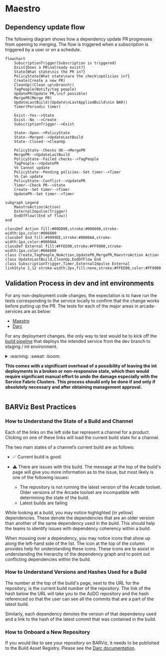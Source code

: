 # Maestro

## Dependency update flow

The following diagram shows how a dependency update PR progresses from opening to merging. The flow is triggered when a subscription is triggered by a user or on a schedule.

```mermaid
flowchart
    SubscriptionTrigger(Subscription is triggered)
    Exist{Does a PR\nalready exist?}
    State{What state\nis the PR in?}
    PolicyState{What state\nare the check\npolicies in?}
    Create(Create a new PR)
    CleanUp((Clean up\nbranch))
    TagPeople(Notify/tag people)
    UpdatePR(Update PR,\nif possible)
    MergePR(Merge PR)
    UpdateLastBuild((Update\nLastAppliedBuild\nin BAR))
    Timer(Periodic timer)

    Exist--Yes-->State
    Exist--No -->Create
    SubscriptionTrigger-->Exist

    State--Open-->PolicyState
    State--Merged-->UpdateLastBuild
    State--Closed-->CleanUp

    PolicyState--Checks OK-->MergePR
    MergePR-->UpdateLastBuild
    PolicyState--Failed checks-->TagPeople
    TagPeople-->UpdatePR
    %% Cannot update
    PolicyState--Pending policies--Set timer-->Timer
    %% Can update
    PolicyState--Conflict-->UpdatePR
    Timer--Check PR-->State
    Create--Set timer-->Timer
    UpdatePR--Set timer-->Timer

subgraph Legend
    MaestroAction(Action)
    ExternalImpulse(Trigger)
    EndOfFlow((End of flow))
end

classDef Action fill:#00DD00,stroke:#006600,stroke-width:1px,color:#006600
classDef End fill:#9999EE,stroke:#0000AA,stroke-width:1px,color:#0000AA
classDef External fill:#FFEE00,stroke:#FF9900,stroke-width:1px,color:#666600
class Create,TagPeople,NoAction,UpdatePR,MergePR,MaestroAction Action
class UpdateLastBuild,CleanUp,EndOfFlow End
class SubscriptionTrigger,Timer,ExternalImpulse External
linkStyle 2,12 stroke-width:2px,fill:none,stroke:#FFEE00,color:#FF9900
```

## Validation Process in dev and int environments

For any non-deployment code changes, the expectation is to have run the tests corresponding to the service locally to confirm that the change works before putting up the PR. The tests for each of the major areas in arcade-services are as below:
- [Maestro](/test/Maestro.ScenarioTests)
- [Darc](tests/Microsoft.DotNet.Darc.Tests)

For any deployment changes, the only way to test would be to kick off the [build pipeline](https://dev.azure.com/dnceng/internal/_build?definitionId=252&_a=summary) that deploys the intended service from the dev branch to staging / int environment.

<Details>

<Summary>
:warning: :sweat: :boom:

**This comes with a significant overhead of a possibility of leaving the int deployments in a broken or non-responsive state, which then would require significant manual effort to undo the damage especially with the Service Fabric Clusters. This process should only be done if and only if absolutely necessary and after obtaining management approval.**

</Summary>

Steps:
- Run the `arcade-official-ci` pipeline (based on `azure-pipelines.yml`) from your dev branch.

- Once the testing is done, rerun the pipeline for main branch to return the deployment to a last known good.

</Details>

## BARViz Best Practices

### How to Understand the State of a Build and Channel

Each of the links on the left side bar represent a channel for a product. Clicking on one of these links will load the current build state for a channel.

The two main states of a channel’s current build are as follows:

- ✅ Current build is good.

- ⚠️ There are issues with this build. The message at the top of the build's page will give you more information as to the issue, but most likely is one of the following issues:
  - The repository is not running the latest version of the Arcade toolset. Older versions of the Arcade toolset are incompatible with determining the state of the build.
  - Latest builds are failing

While looking at a build, you may notice highlighted (in yellow) dependencies. These denote the dependencies that are an older version than another of the same dependency used in the build. This should help the teams to identify issues with dependency coherency within a build.

When mousing over a dependency, you may notice icons that show up along the left-hand side of the list. The icon at the top of the column provides help for understanding these icons. These icons are to assist in understanding the hierarchy of the dependency graph and to point out conflicting dependencies within the build.

### How to Understand Versions and Hashes Used for a Build

The number at the top of the build's page, next to the URL for the repository, is the current build number of the repository. The link of the hash below the URL will take you to the AzDO repository and the hash referenced so that the user can see all the commits that are a part of the latest build.

Similarly, each dependency denotes the version of that dependency used and a link to the hash of the latest commit that was contained in the build.

### How to Onboard a New Repository

If you would like to see your repository on BARViz, it needs to be published to the Build Asset Registry. Please see the [Darc documentation](https://github.com/dotnet/arcade/blob/main/Documentation/Darc.md).